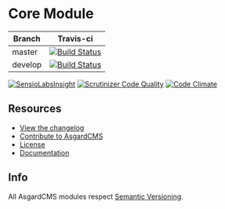# Core Module

| Branch | Travis-ci |
| ---------------- | --------------- |
| master  | [![Build Status](https://travis-ci.org/AsgardCms/Core.svg?branch=master)](https://travis-ci.org/AsgardCms/Core)  |
| develop  | [![Build Status](https://travis-ci.org/AsgardCms/Core.svg?branch=develop)](https://travis-ci.org/AsgardCms/Core)   |

[![SensioLabsInsight](https://insight.sensiolabs.com/projects/57e26b38-6275-4608-96e2-44047aaed5c2/mini.png)](https://insight.sensiolabs.com/projects/57e26b38-6275-4608-96e2-44047aaed5c2)
[![Scrutinizer Code Quality](https://scrutinizer-ci.com/g/AsgardCms/Core/badges/quality-score.png?b=master)](https://scrutinizer-ci.com/g/AsgardCms/Core/?branch=master)
[![Code Climate](https://codeclimate.com/github/AsgardCms/Core/badges/gpa.svg)](https://codeclimate.com/github/AsgardCms/Core)


## Resources

- [View the changelog](CHANGELOG.md)
- [Contribute to AsgardCMS](CONTRIBUTING.md)
- [License](LICENSE.md)
- [Documentation](http://asgardcms.com/docs/core-module/configuration)


## Info

All AsgardCMS modules respect [Semantic Versioning](http://semver.org/).
